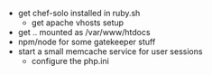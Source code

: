 - get chef-solo installed in ruby.sh
    - get apache vhosts setup
- get .. mounted as /var/www/htdocs
- npm/node for some gatekeeper stuff
- start a small memcache service for user sessions
    - configure the php.ini
